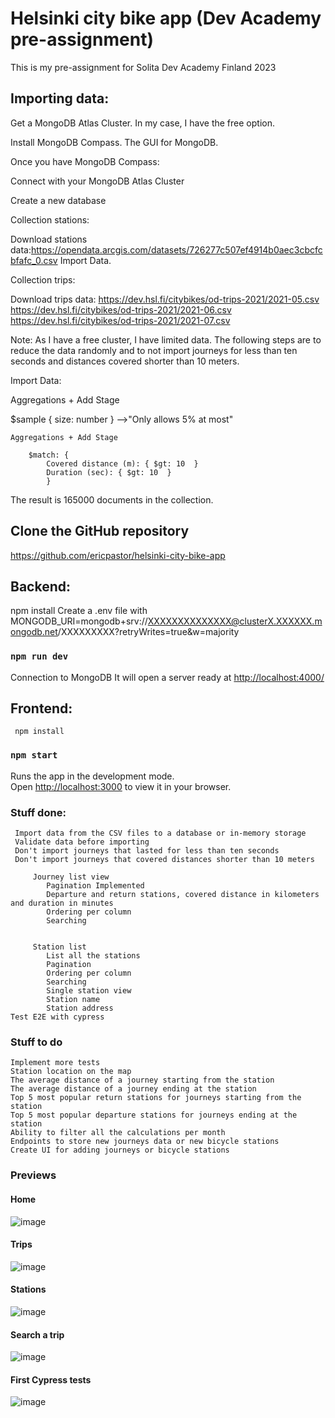 # Helsinki city bike app (Dev Academy pre-assignment)

This is my pre-assignment for Solita Dev Academy Finland 2023

## Importing data:

Get a MongoDB Atlas Cluster. In my case, I have the free option.

Install MongoDB Compass. The GUI for MongoDB.

Once you have MongoDB Compass:

Connect with your MongoDB Atlas Cluster

Create a new database

Collection stations:

Download stations data:<https://opendata.arcgis.com/datasets/726277c507ef4914b0aec3cbcfcbfafc_0.csv>
Import Data.

Collection trips:

Download trips data:
<https://dev.hsl.fi/citybikes/od-trips-2021/2021-05.csv>
<https://dev.hsl.fi/citybikes/od-trips-2021/2021-06.csv>
<https://dev.hsl.fi/citybikes/od-trips-2021/2021-07.csv>

Note: As I have a free cluster, I have limited data. The following steps are to reduce the data 
randomly and to not import journeys for less than ten seconds and distances covered shorter than 10 meters. 

Import Data:

Aggregations + Add Stage

 $sample { size: number }  -->"Only allows 5% at most"

    Aggregations + Add Stage

        $match: { 
            Covered distance (m): { $gt: 10  }
            Duration (sec): { $gt: 10  }
            }
        
The result is 165000 documents in the collection.

## Clone the GitHub repository

https://github.com/ericpastor/helsinki-city-bike-app

## Backend: 
    
npm install
Create a .env file with MONGODB_URI=mongodb+srv://XXXXXXXXXXXXXX@clusterX.XXXXXX.mongodb.net/XXXXXXXXX?retryWrites=true&w=majority 

### `npm run dev`

Connection to MongoDB
It will open a server ready at <http://localhost:4000/>


## Frontend: 

     npm install

### `npm start`

Runs the app in the development mode.\
Open [http://localhost:3000](http://localhost:3000) to view it in your browser.

### Stuff done:

     Import data from the CSV files to a database or in-memory storage
     Validate data before importing
     Don't import journeys that lasted for less than ten seconds
     Don't import journeys that covered distances shorter than 10 meters
        
         Journey list view
            Pagination Implemented
            Departure and return stations, covered distance in kilometers and duration in minutes
            Ordering per column
            Searching
          

         Station list
            List all the stations
            Pagination
            Ordering per column
            Searching
            Single station view
            Station name
            Station address
    Test E2E with cypress

### Stuff to do 
    Implement more tests
    Station location on the map
    The average distance of a journey starting from the station
    The average distance of a journey ending at the station
    Top 5 most popular return stations for journeys starting from the station
    Top 5 most popular departure stations for journeys ending at the station
    Ability to filter all the calculations per month
    Endpoints to store new journeys data or new bicycle stations
    Create UI for adding journeys or bicycle stations


### Previews

#### Home 

![image](https://github.com/ericpastor/helsinki-city-bike-app/assets/110885492/f6d99a8c-4b4e-4be0-bd25-2a9c36db4f22)

#### Trips 

![image](https://github.com/ericpastor/helsinki-city-bike-app/assets/110885492/ab0da94f-b80e-476f-baa0-2acd989cc1b9)

#### Stations 

![image](https://github.com/ericpastor/helsinki-city-bike-app/assets/110885492/8270328d-811b-4497-bf20-01986d0a20af)

#### Search a trip

![image](https://github.com/ericpastor/helsinki-city-bike-app/assets/110885492/8eeb1562-914f-42b7-b34e-ff6f3ef0df63)


#### First Cypress tests

![image](https://github.com/ericpastor/helsinki-city-bike-app/assets/110885492/230a95f2-9677-42a3-93a9-5a99def3fda4)




